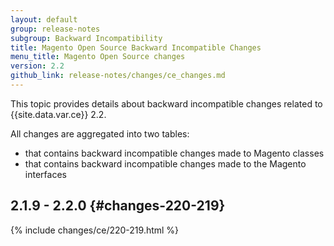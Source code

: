 ```yaml
---
layout: default
group: release-notes
subgroup: Backward Incompatibility
title: Magento Open Source Backward Incompatible Changes
menu_title: Magento Open Source changes
version: 2.2
github_link: release-notes/changes/ce_changes.md
---
```


This topic provides details about backward incompatible changes related to {{site.data.var.ce}} 2.2.

All changes are aggregated into two tables:

- that contains backward incompatible changes made to Magento classes
- that contains backward incompatible changes made to the Magento interfaces

## 2.1.9 - 2.2.0 {#changes-220-219}

{% include changes/ce/220-219.html %}
